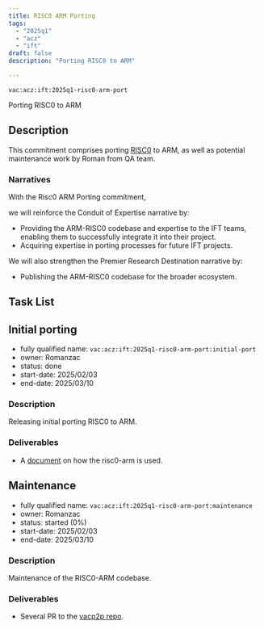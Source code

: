 ```yaml
---
title: RISC0 ARM Porting
tags:
  - "2025q1"
  - "acz"
  - "ift"
draft: false
description: "Porting RISC0 to ARM"

---
```


`vac:acz:ift:2025q1-risc0-arm-port`

Porting RISC0 to ARM
## Description

This commitment comprises porting [RISC0](https://github.com/risc0/risc0) to ARM, 
as well as potential maintenance work by Roman from QA team.

### Narratives

With the Risc0 ARM Porting commitment, 

we will reinforce the Conduit of Expertise narrative by:
* Providing the ARM-RISC0 codebase and expertise to the IFT teams, 
enabling them to successfully integrate it into their project.   
* Acquiring expertise in porting processes for future IFT projects.

We will also strengthen the Premier Research Destination narrative by: 
* Publishing the ARM-RISC0 codebase for the broader ecosystem.

## Task List

## Initial porting
* fully qualified name: `vac:acz:ift:2025q1-risc0-arm-port:initial-port`
* owner: Romanzac
* status: done
* start-date: 2025/02/03
* end-date: 2025/03/10

### Description
Releasing initial porting RISC0 to ARM. 

### Deliverables
- A [document](https://www.notion.so/Nomos-on-ARM-Linux-Risc0-v1-3pre-1a48f96fb65c80c0b8cde64c87c6e4cb) on how the risc0-arm is used. 

## Maintenance
* fully qualified name: `vac:acz:ift:2025q1-risc0-arm-port:maintenance`
* owner: Romanzac
* status: started (0%)
* start-date: 2025/02/03
* end-date: 2025/03/10

### Description
Maintenance of the RISC0-ARM codebase. 

### Deliverables
- Several PR to the [vacp2p repo](https://github.com/vacp2p).
